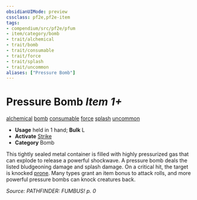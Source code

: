 ```yaml
---
obsidianUIMode: preview
cssclass: pf2e,pf2e-item
tags:
- compendium/src/pf2e/pfum
- item/category/bomb
- trait/alchemical
- trait/bomb
- trait/consumable
- trait/force
- trait/splash
- trait/uncommon
aliases: ["Pressure Bomb"]
---
```

# Pressure Bomb *Item 1+*  
[alchemical](../../../Rules/traits/alchemical.md)  [bomb](../../../Rules/traits/bomb.md)  [consumable](../../../Rules/traits/consumable.md)  [force](../../../Rules/traits/force.md)  [splash](../../../Rules/traits/splash.md)  [uncommon](../../../Rules/traits/uncommon.md)  

- **Usage** held in 1 hand; **Bulk** L
- **Activate** [Strike](../../../Rules/actions/strike.md)
- **Category** Bomb

This tightly sealed metal container is filled with highly pressurized gas that can explode to release a powerful shockwave. A pressure bomb deals the listed bludgeoning damage and splash damage. On a critical hit, the target is knocked [prone](../../../Rules/conditions.md#Prone). Many types grant an item bonus to attack rolls, and more powerful pressure bombs can knock creatures back.

*Source: PATHFINDER: FUMBUS! p. 0*